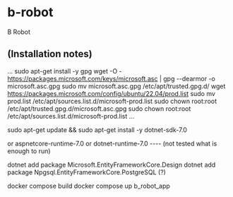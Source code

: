 # b-robot
B Robot


## (Installation notes)

...
sudo apt-get install -y gpg
wget -O - https://packages.microsoft.com/keys/microsoft.asc | gpg --dearmor -o microsoft.asc.gpg
sudo mv microsoft.asc.gpg /etc/apt/trusted.gpg.d/
wget https://packages.microsoft.com/config/ubuntu/22.04/prod.list
sudo mv prod.list /etc/apt/sources.list.d/microsoft-prod.list
sudo chown root:root /etc/apt/trusted.gpg.d/microsoft.asc.gpg
sudo chown root:root /etc/apt/sources.list.d/microsoft-prod.list
...


sudo apt-get update &&  sudo apt-get install -y dotnet-sdk-7.0

or aspnetcore-runtime-7.0 or dotnet-runtime-7.0  ---- (not tested what is enough to run)

dotnet add package Microsoft.EntityFrameworkCore.Design
dotnet add package Npgsql.EntityFrameworkCore.PostgreSQL (?)

docker compose build
docker compose up b_robot_app
